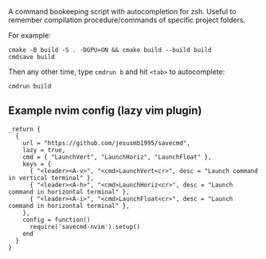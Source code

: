 A command bookeeping script with autocompletion for zsh.
Useful to remember compilation procedure/commands of specific project folders.

For example:
```
cmake -B build -S . -DGPU=ON && cmake build --build build
cmdsave build
```

Then any other time, type `cmdrun b` and hit `<tab>` to autocomplete:
```
cmdrun build
```

## Example nvim config (lazy vim plugin)

```
_return {
  {
    url = "https://github.com/jesusmb1995/savecmd",
    lazy = true,
    cmd = { "LaunchVert", "LaunchHoriz", "LaunchFloat" },
    keys = {
      { "<leader><A-v>", "<cmd>LaunchVert<cr>", desc = "Launch command in vertical terminal" },
      { "<leader><A-h>", "<cmd>LaunchHoriz<cr>", desc = "Launch command in horizontal terminal" },
      { "<leader><A-i>", "<cmd>LaunchFloat<cr>", desc = "Launch command in horizontal terminal" },
    },
    config = function()
      require('savecmd-nvim').setup()
    end
  }
}
```